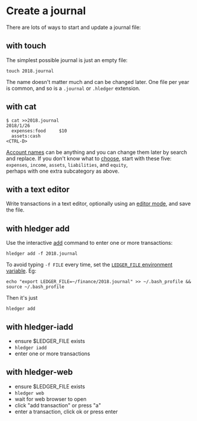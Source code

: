 # Create a journal

There are lots of ways to start and update a journal file:

## with touch

The simplest possible journal is just an empty file:

    touch 2018.journal


The name doesn't matter much and can be changed later. 
One file per year is common, 
and so is a `.journal` or `.hledger` extension.

## with cat


    $ cat >>2018.journal
    2018/1/26
      expenses:food     $10
      assets:cash
    <CTRL-D>

[Account names](http://hledger.org/manual#account-names) can be anything 
and you can change them later by search and replace. 
If you don't know what to [choose](http://plaintextaccounting.org/#choosing-accounts), 
start with these five:\
`expenses`, `income`, `assets`, `liabilities`, and `equity`,\
perhaps with one extra subcategory as above.

## with a text editor

Write transactions in a text editor, optionally using an
[editor mode](http://hledger.org/manual#editor-support), 
and save the file.

## with hledger add

Use the interactive [add](http://hledger.org/manual#add) command to enter one or more transactions:

    hledger add -f 2018.journal


To avoid typing `-f FILE` every time, set the 
[`LEDGER_FILE` environment variable](http://hledger.org/manual#input-files). 
Eg:

    echo "export LEDGER_FILE=~/finance/2018.journal" >> ~/.bash_profile && source ~/.bash_profile

Then it's just

    hledger add

## with hledger-iadd

- ensure $LEDGER_FILE exists
- `hledger iadd`
- enter one or more transactions

## with hledger-web

- ensure $LEDGER_FILE exists
- `hledger web`
- wait for web browser to open
- click "add transaction" or press "a"
- enter a transaction, click ok or press enter
